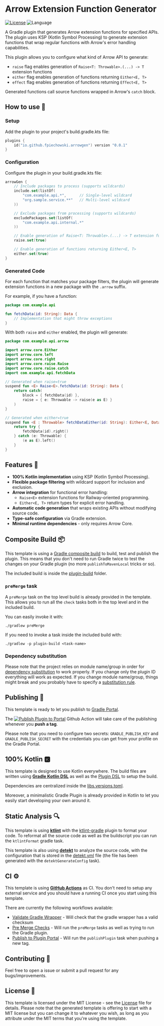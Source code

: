 # Arrow Extension Function Generator

[![License](https://img.shields.io/github/license/cortinico/kotlin-android-template.svg)](LICENSE) ![Language](https://img.shields.io/github/languages/top/cortinico/kotlin-android-template?color=blue&logo=kotlin)

A Gradle plugin that generates Arrow extension functions for specified APIs. The plugin uses KSP (Kotlin Symbol Processing) to generate extension functions that wrap regular functions with Arrow's error handling capabilities.

This plugin allows you to configure what kind of Arrow API to generate:
- `raise` flag enables generation of `Raise<T: Throwable>.(...) -> T` extension functions
- `either` flag enables generation of functions returning `Either<E, T>`
- `effect` flag enables generation of functions returning `Effect<E, T>`

Generated functions call source functions wrapped in Arrow's `catch` block.

## How to use 👣

### Setup

Add the plugin to your project's build.gradle.kts file:

```kotlin
plugins {
    id("io.github.fpiechowski.arrowgen") version "0.0.1"
}
```

### Configuration

Configure the plugin in your build.gradle.kts file:

```kotlin
arrowGen {
    // Include packages to process (supports wildcards)
    include.set(listOf(
        "com.example.api.*",      // Single-level wildcard
        "org.sample.service.**"   // Multi-level wildcard
    ))

    // Exclude packages from processing (supports wildcards)
    excludePackages.set(listOf(
        "com.example.api.internal.*"
    ))

    // Enable generation of Raise<T: Throwable>.(...) -> T extension functions
    raise.set(true)

    // Enable generation of functions returning Either<E, T>
    either.set(true)
}
```

### Generated Code

For each function that matches your package filters, the plugin will generate extension functions in a new package with the `.arrow` suffix.

For example, if you have a function:

```kotlin
package com.example.api

fun fetchData(id: String): Data {
    // Implementation that might throw exceptions
}
```

With both `raise` and `either` enabled, the plugin will generate:

```kotlin
package com.example.api.arrow

import arrow.core.Either
import arrow.core.left
import arrow.core.right
import arrow.core.raise.Raise
import arrow.core.raise.catch
import com.example.api.fetchData

// Generated when raise=true
suspend fun <E> Raise<E>.fetchData(id: String): Data {
    return catch(
        block = { fetchData(id) },
        raise = { e: Throwable -> raise(e as E) }
    )
}

// Generated when either=true
suspend fun <E : Throwable> fetchDataEither(id: String): Either<E, Data> {
    return try {
        fetchData(id).right()
    } catch (e: Throwable) {
        (e as E).left()
    }
}
```

## Features 🎨

- **100% Kotlin implementation** using KSP (Kotlin Symbol Processing).
- **Flexible package filtering** with wildcard support for inclusion and exclusion.
- **Arrow integration** for functional error handling:
  - `Raise<E>` extension functions for Railway-oriented programming.
  - `Either<E, T>` return types for explicit error handling.
- **Automatic code generation** that wraps existing APIs without modifying source code.
- **Type-safe configuration** via Gradle extension.
- **Minimal runtime dependencies** - only requires Arrow Core.

## Composite Build 📦

This template is using a [Gradle composite build](https://docs.gradle.org/current/userguide/composite_builds.html) to build, test and publish the plugin. This means that you don't need to run Gradle twice to test the changes on your Gradle plugin (no more `publishToMavenLocal` tricks or so).

The included build is inside the [plugin-build](plugin-build) folder.

### `preMerge` task

A `preMerge` task on the top level build is already provided in the template. This allows you to run all the `check` tasks both in the top level and in the included build.

You can easily invoke it with:

```
./gradlew preMerge
```

If you need to invoke a task inside the included build with:

```
./gradlew -p plugin-build <task-name>
```


### Dependency substitution

Please note that the project relies on module name/group in order for [dependency substitution](https://docs.gradle.org/current/userguide/resolution_rules.html#sec:dependency_substitution_rules) to work properly. If you change only the plugin ID everything will work as expected. If you change module name/group, things might break and you probably have to specify a [substitution rule](https://docs.gradle.org/current/userguide/resolution_rules.html#sub:project_to_module_substitution).


## Publishing 🚀

This template is ready to let you publish to [Gradle Portal](https://plugins.gradle.org/).

The [![Publish Plugin to Portal](https://github.com/cortinico/kotlin-gradle-plugin-template/workflows/Publish%20Plugin%20to%20Portal/badge.svg?branch=1.0.0)](https://github.com/cortinico/kotlin-gradle-plugin-template/actions?query=workflow%3A%22Publish+Plugin+to+Portal%22) Github Action will take care of the publishing whenever you **push a tag**.

Please note that you need to configure two secrets: `GRADLE_PUBLISH_KEY` and `GRADLE_PUBLISH_SECRET` with the credentials you can get from your profile on the Gradle Portal.

## 100% Kotlin 🅺

This template is designed to use Kotlin everywhere. The build files are written using [**Gradle Kotlin DSL**](https://docs.gradle.org/current/userguide/kotlin_dsl.html) as well as the [Plugin DSL](https://docs.gradle.org/current/userguide/plugins.html#sec:plugins_block) to setup the build.

Dependencies are centralized inside the [libs.versions.toml](gradle/libs.versions.toml).

Moreover, a minimalistic Gradle Plugin is already provided in Kotlin to let you easily start developing your own around it.

## Static Analysis 🔍

This template is using [**ktlint**](https://github.com/pinterest/ktlint) with the [ktlint-gradle](https://github.com/jlleitschuh/ktlint-gradle) plugin to format your code. To reformat all the source code as well as the buildscript you can run the `ktlintFormat` gradle task.

This template is also using [**detekt**](https://github.com/arturbosch/detekt) to analyze the source code, with the configuration that is stored in the [detekt.yml](config/detekt/detekt.yml) file (the file has been generated with the `detektGenerateConfig` task).

## CI ⚙️

This template is using [**GitHub Actions**](https://github.com/cortinico/kotlin-android-template/actions) as CI. You don't need to setup any external service and you should have a running CI once you start using this template.

There are currently the following workflows available:
- [Validate Gradle Wrapper](.github/workflows/gradle-wrapper-validation.yml) - Will check that the gradle wrapper has a valid checksum
- [Pre Merge Checks](.github/workflows/pre-merge.yaml) - Will run the `preMerge` tasks as well as trying to run the Gradle plugin.
- [Publish to Plugin Portal](.github/workflows/publish-plugin.yaml) - Will run the `publishPlugin` task when pushing a new tag.

## Contributing 🤝

Feel free to open a issue or submit a pull request for any bugs/improvements.

## License 📄

This template is licensed under the MIT License - see the [License](LICENSE) file for details.
Please note that the generated template is offering to start with a MIT license but you can change it to whatever you wish, as long as you attribute under the MIT terms that you're using the template.
